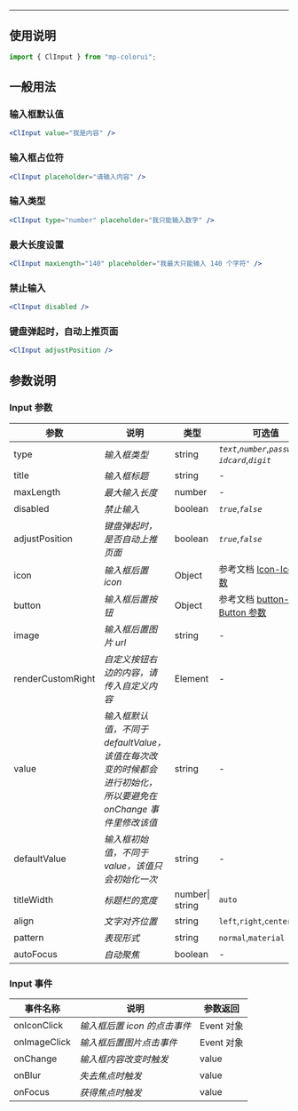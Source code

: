 ---

## 使用说明

```jsx
import { ClInput } from "mp-colorui";
```

## 一般用法

### 输入框默认值

```jsx
<ClInput value="我是内容" />
```

### 输入框占位符

```jsx
<ClInput placeholder="请输入内容" />
```

### 输入类型

```jsx
<ClInput type="number" placeholder="我只能输入数字" />
```

### 最大长度设置

```jsx
<ClInput maxLength="140" placeholder="我最大只能输入 140 个字符" />
```

### 禁止输入

```jsx
<ClInput disabled />
```

### 键盘弹起时，自动上推页面

```jsx
<ClInput adjustPosition />
```

## 参数说明

### Input 参数

| 参数              | 说明                                                                                                          | 类型            | 可选值                                                      | 默认值    |
| ----------------- | ------------------------------------------------------------------------------------------------------------- | --------------- | ----------------------------------------------------------- | --------- |
| type              | _输入框类型_                                                                                                  | string          | _`text`_,_`number`_,_`password`_,<br />_`idcard`_,_`digit`_ | _`text`_  |
| title             | _输入框标题_                                                                                                  | string          | -                                                           | -         |
| maxLength         | _最大输入长度_                                                                                                | number          | -                                                           | _-1_      |
| disabled          | _禁止输入_                                                                                                    | boolean         | _`true`_,_`false`_                                          | _`false`_ |
| adjustPosition    | _键盘弹起时，是否自动上推页面_                                                                                | boolean         | _`true`_,_`false`_                                          | _`false`_ |
| icon              | _输入框后置 icon_                                                                                             | Object          | 参考文档 [Icon-Icon 参数](/base/icon?id=icon-参数)          | {}        |
| button            | _输入框后置按钮_                                                                                              | Object          | 参考文档 [button-Button 参数](/base/button?id=button-参数)  | {}        |
| image             | _输入框后置图片 url_                                                                                          | string          | -                                                           | -         |
| renderCustomRight | _自定义按钮右边的内容，请传入自定义内容_                                                                      | Element         | -                                                           | -         |
| value             | _输入框默认值，不同于 defaultValue，该值在每次改变的时候都会进行初始化，所以要避免在 onChange 事件里修改该值_ | string          | -                                                           | -         |
| defaultValue      | _输入框初始值，不同于 value，该值只会初始化一次_                                                              | string          | -                                                           | -         |
| titleWidth        | _标题栏的宽度_                                                                                                | number\| string | `auto`                                                      | `auto`    |
| align             | _文字对齐位置_                                                                                                | string          | `left`,`right`,`center`,`none`                              | `none`    |
| pattern           | _表现形式_                                                                                                    | string          | `normal`,`material`                                         | `normal`  |
| autoFocus         | _自动聚焦_                                                                                                    | boolean         | -                                                           | `false`   |

### Input 事件

| 事件名称     | 说明                         | 参数返回   |
| ------------ | ---------------------------- | ---------- |
| onIconClick  | _输入框后置 icon 的点击事件_ | Event 对象 |
| onImageClick | _输入框后置图片点击事件_     | Event 对象 |
| onChange     | _输入框内容改变时触发_       | value      |
| onBlur       | _失去焦点时触发_             | value      |
| onFocus      | _获得焦点时触发_             | value      |

<FloatPhone url="https://yinliangdream.github.io/mp-colorui-h5-demo/#/pages/components/input/index" />
